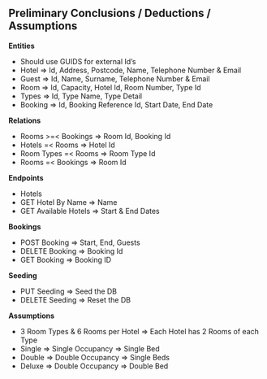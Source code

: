 
## Preliminary Conclusions / Deductions / Assumptions 

**Entities**   
 - Should use GUIDS for external Id’s
 - Hotel => Id, Address, Postcode, Name, Telephone Number & Email
 - Guest => Id, Name, Surname, Telephone Number & Email
 - Room =>  Id, Capacity, Hotel Id, Room Number, Type Id
 - Types =>  Id, Type Name, Type Detail
 - Booking => Id, Booking Reference Id, Start Date, End Date   

**Relations** 
 - Rooms >=< Bookings => Room Id, Booking Id 
 - Hotels =< Rooms => Hotel Id 
 - Room Types =< Rooms => Room Type Id 
 - Rooms =< Bookings => Room Id 

**Endpoints**   
- Hotels
- GET Hotel By Name => Name
- GET Available Hotels => Start & End Dates

**Bookings** 
 - POST Booking => Start, End, Guests
 - DELETE Booking => Booking Id
 - GET Booking => Booking ID

**Seeding**
 - PUT Seeding => Seed the DB
 - DELETE Seeding => Reset the DB 

**Assumptions**  
 - 3 Room Types & 6 Rooms per Hotel => Each Hotel has 2 Rooms of each Type
 - Single => Single Occupancy => Single Bed
 - Double => Double Occupancy => Single Beds
 - Deluxe => Double Occupancy => Double Bed 
